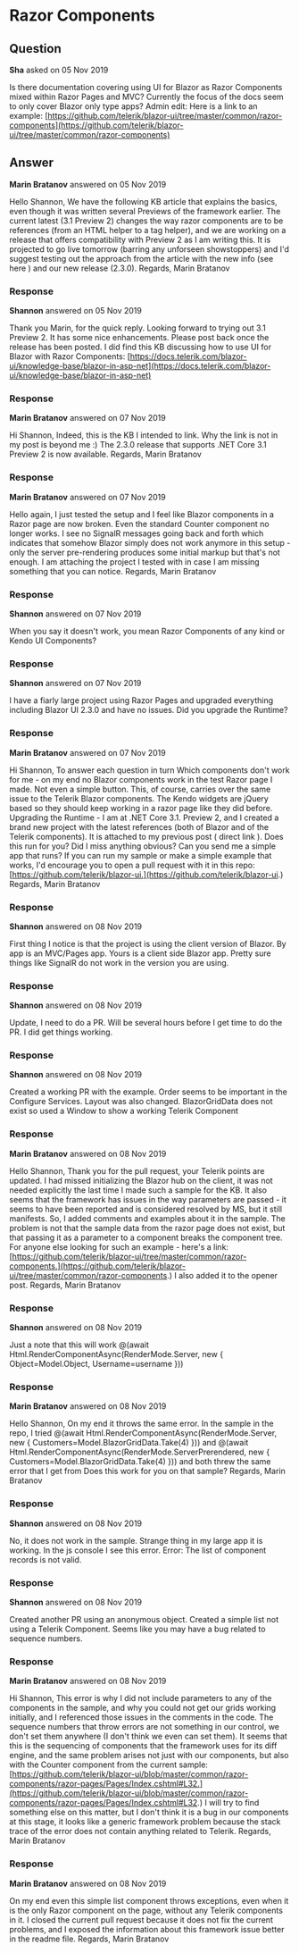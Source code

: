 # Razor Components

## Question

**Sha** asked on 05 Nov 2019

Is there documentation covering using UI for Blazor as Razor Components mixed within Razor Pages and MVC? Currently the focus of the docs seem to only cover Blazor only type apps? Admin edit: Here is a link to an example: [https://github.com/telerik/blazor-ui/tree/master/common/razor-components](https://github.com/telerik/blazor-ui/tree/master/common/razor-components)

## Answer

**Marin Bratanov** answered on 05 Nov 2019

Hello Shannon, We have the following KB article that explains the basics, even though it was written several Previews of the framework earlier. The current latest (3.1 Preview 2) changes the way razor components are to be references (from an HTML helper to a tag helper), and we are working on a release that offers compatibility with Preview 2 as I am writing this. It is projected to go live tomorrow (barring any unforseen showstoppers) and I'd suggest testing out the approach from the article with the new info (see here ) and our new release (2.3.0). Regards, Marin Bratanov

### Response

**Shannon** answered on 05 Nov 2019

Thank you Marin, for the quick reply. Looking forward to trying out 3.1 Preview 2. It has some nice enhancements. Please post back once the release has been posted. I did find this KB discussing how to use UI for Blazor with Razor Components: [https://docs.telerik.com/blazor-ui/knowledge-base/blazor-in-asp-net](https://docs.telerik.com/blazor-ui/knowledge-base/blazor-in-asp-net)

### Response

**Marin Bratanov** answered on 07 Nov 2019

Hi Shannon, Indeed, this is the KB I intended to link. Why the link is not in my post is beyond me :) The 2.3.0 release that supports .NET Core 3.1 Preview 2 is now available. Regards, Marin Bratanov

### Response

**Marin Bratanov** answered on 07 Nov 2019

Hello again, I just tested the setup and I feel like Blazor components in a Razor page are now broken. Even the standard Counter component no longer works. I see no SignalR messages going back and forth which indicates that somehow Blazor simply does not work anymore in this setup - only the server pre-rendering produces some initial markup but that's not enough. I am attaching the project I tested with in case I am missing something that you can notice. Regards, Marin Bratanov

### Response

**Shannon** answered on 07 Nov 2019

When you say it doesn't work, you mean Razor Components of any kind or Kendo UI Components?

### Response

**Shannon** answered on 07 Nov 2019

I have a fiarly large project using Razor Pages and upgraded everything including Blazor UI 2.3.0 and have no issues. Did you upgrade the Runtime?

### Response

**Marin Bratanov** answered on 07 Nov 2019

Hi Shannon, To answer each question in turn Which components don't work for me - on my end no Blazor components work in the test Razor page I made. Not even a simple button. This, of course, carries over the same issue to the Telerik Blazor components. The Kendo widgets are jQuery based so they should keep working in a razor page like they did before. Upgrading the Runtime - I am at .NET Core 3.1. Preview 2, and I created a brand new project with the latest references (both of Blazor and of the Telerik components). It is attached to my previous post ( direct link ). Does this run for you? Did I miss anything obvious? Can you send me a simple app that runs? If you can run my sample or make a simple example that works, I'd encourage you to open a pull request with it in this repo: [https://github.com/telerik/blazor-ui.](https://github.com/telerik/blazor-ui.) Regards, Marin Bratanov

### Response

**Shannon** answered on 08 Nov 2019

First thing I notice is that the project is using the client version of Blazor. By app is an MVC/Pages app. Yours is a client side Blazor app. Pretty sure things like SignalR do not work in the version you are using.

### Response

**Shannon** answered on 08 Nov 2019

Update, I need to do a PR. Will be several hours before I get time to do the PR. I did get things working.

### Response

**Shannon** answered on 08 Nov 2019

Created a working PR with the example. Order seems to be important in the Configure Services. Layout was also changed. BlazorGridData does not exist so used a Window to show a working Telerik Component

### Response

**Marin Bratanov** answered on 08 Nov 2019

Hello Shannon, Thank you for the pull request, your Telerik points are updated. I had missed initializing the Blazor hub on the client, it was not needed explicitly the last time I made such a sample for the KB. It also seems that the framework has issues in the way parameters are passed - it seems to have been reported and is considered resolved by MS, but it still manifests. So, I added comments and examples about it in the sample. The problem is not that the sample data from the razor page does not exist, but that passing it as a parameter to a component breaks the component tree. For anyone else looking for such an example - here's a link: [https://github.com/telerik/blazor-ui/tree/master/common/razor-components.](https://github.com/telerik/blazor-ui/tree/master/common/razor-components.) I also added it to the opener post. Regards, Marin Bratanov

### Response

**Shannon** answered on 08 Nov 2019

Just a note that this will work @(await Html.RenderComponentAsync<SomeComponent>(RenderMode.Server, new { Object=Model.Object, Username=username }))

### Response

**Marin Bratanov** answered on 08 Nov 2019

Hello Shannon, On my end it throws the same error. In the sample in the repo, I tried @(await Html.RenderComponentAsync<Counter>(RenderMode.Server, new { Customers=Model.BlazorGridData.Take(4) })) and @(await Html.RenderComponentAsync<Counter>(RenderMode.ServerPrerendered, new { Customers=Model.BlazorGridData.Take(4) })) and both threw the same error that I get from <component type="typeof(Counter)" render-mode="ServerPrerendered" param-Customers="@Model.BlazorGridData.Take(4)" /> Does this work for you on that sample? Regards, Marin Bratanov

### Response

**Shannon** answered on 08 Nov 2019

No, it does not work in the sample. Strange thing in my large app it is working. In the js console I see this error. Error: The list of component records is not valid.

### Response

**Shannon** answered on 08 Nov 2019

Created another PR using an anonymous object. Created a simple list not using a Telerik Component. Seems like you may have a bug related to sequence numbers.

### Response

**Marin Bratanov** answered on 08 Nov 2019

Hi Shannon, This error is why I did not include parameters to any of the components in the sample, and why you could not get our grids working initially, and I referenced those issues in the comments in the code. The sequence numbers that throw errors are not something in our control, we don't set them anywhere (I don't think we even can set them). It seems that this is the sequencing of components that the framework uses for its diff engine, and the same problem arises not just with our components, but also with the Counter component from the current sample: [https://github.com/telerik/blazor-ui/blob/master/common/razor-components/razor-pages/Pages/Index.cshtml#L32.](https://github.com/telerik/blazor-ui/blob/master/common/razor-components/razor-pages/Pages/Index.cshtml#L32.) I will try to find something else on this matter, but I don't think it is a bug in our components at this stage, it looks like a generic framework problem because the stack trace of the error does not contain anything related to Telerik. Regards, Marin Bratanov

### Response

**Marin Bratanov** answered on 08 Nov 2019

On my end even this simple list component throws exceptions, even when it is the only Razor component on the page, without any Telerik components in it. I closed the current pull request because it does not fix the current problems, and I exposed the information about this framework issue better in the readme file. Regards, Marin Bratanov
